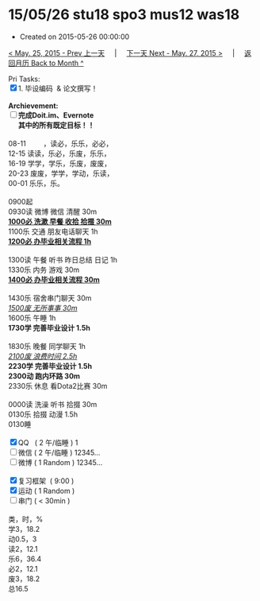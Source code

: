 # 15/05/26 stu18 spo3 mus12 was18

- Created on 2015-05-26 00:00:00

[< May. 25, 2015 - Prev 上一天](_archived/lifelogs/2015/05/d25.md) &nbsp; &nbsp; | &nbsp; &nbsp; [下一天 Next - May. 27, 2015 >](_archived/lifelogs/2015/05/d27.md) &nbsp; &nbsp; |  &nbsp; &nbsp; [返回月历 Back to Month ^](_archived/lifelogs/2015/05/index.md)
<br/><div>Pri Tasks:<br clear="none"/><input type="checkbox" checked="true" />1. 毕设编码  & 论文撰写！</div>    <div><br clear="none"/></div>    <div><strong>Archievement:</strong></div>    <div><strong><input type="checkbox" />完成Doit.im、</strong><strong>Evernote</strong></div>    <div><strong>      其中的</strong><strong>所有</strong><strong>既定目标！！</strong></div>    <div>        <div><br clear="none"/></div>08-11         ，读必，乐乐，必必，    </div>    <div>12-15 读读，乐必，乐废，乐乐，<br clear="none"/> 16-19 学学，学乐，乐废，废废，<br clear="none"/> 20-23 废废，学学，学动，乐读，</div>    <div>        <div>00-01 乐乐，乐。</div>        <div><br clear="none"/></div>0900起<br clear="none"/> 0930读 微博 微信 清醒 30m    </div>    <div><strong><span style="text-decoration: underline;">1000必 洗漱 早餐 收拾 拾掇 30m</span></strong></div>    <div>1100乐 交通 朋友电话聊天 1h</div>    <div><strong><span style="text-decoration: underline;">1200必 办毕业相关流程 1h</span></strong></div>    <div><br clear="none"/></div>    <div>1300读 午餐 听书 昨日总结 日记 1h</div>    <div>1330乐 内务 游戏 30m</div>    <div><strong><span style="text-decoration: underline;">1400必 办毕业相关流程 30m</span></strong></div>    <div><br clear="none"/></div>    <div>1430乐 宿舍串门聊天 30m</div>    <div><span style="text-decoration: underline;"><em>1500废 无所事事</em> <em>30m</em></span></div>    <div>1600乐 午睡 1h</div>    <div><strong>1730学 完善毕业设计 1.5h</strong></div>    <div>        <div><br clear="none"/></div>1830乐 晚餐 同学聊天 1h    </div>    <div><span style="text-decoration: underline;"><em>2100废 浪费时间 2.5h</em></span><br clear="none"/><strong>2230学 完善毕业设计 1.5h</strong>        <div><strong>2300动 跑内环路 30m</strong></div>        <div>2330乐 休息 看Dota2比赛 30m</div>        <div><br clear="none"/></div>0000读 洗澡 听书 拾掇 30m<br clear="none"/>0130乐 <span>拾掇 动漫 1.5</span>h    </div>    <div>0130睡</div>    <div><br clear="none"/></div>    <div><input type="checkbox" checked="true" />QQ   ( 2 午/临睡 ) 1<br clear="none"/><input type="checkbox" />微信 ( 2 午/临睡 ) 12345…</div>    <div><input type="checkbox" />微博 ( 1 Random ) 12345…</div>    <div><br clear="none"/></div>    <div><input type="checkbox" checked="true" />复习框架  ( 9:00 ) <br clear="none"/></div>    <div><input type="checkbox" checked="true" />运动 ( 1 Random ) </div>    <div><input type="checkbox" />串门 ( < 30min ) </div>    <div>        <div><br clear="none"/></div>类，时，%<br clear="none"/> 学3，18.2<br clear="none"/> 动0.5，3<br clear="none"/> 读2，12.1<br clear="none"/> 乐6，36.4<br clear="none"/> 必2，12.1<br clear="none"/> 废3，18.2<br clear="none"/> 总16.5</div>
